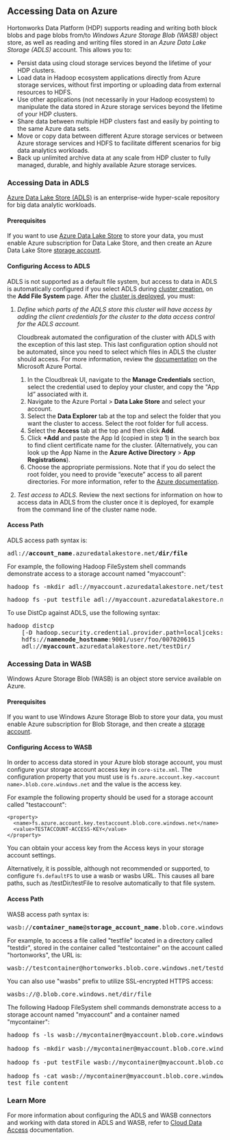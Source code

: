 ## Accessing Data on Azure 

Hortonworks Data Platform (HDP) supports reading and writing both block blobs and page blobs
from/to *Windows Azure Storage Blob (WASB)* object store, as well as reading and writing files stored in an
*Azure Data Lake Storage (ADLS)* account. This allows you to:

* Persist data using cloud storage services beyond the lifetime of your HDP clusters.  
* Load data in Hadoop ecosystem applications directly from Azure storage services, without first importing or uploading data from external resources to HDFS.  
* Use other applications (not necessarily in your Hadoop ecosystem) to manipulate the data stored in Azure storage services beyond the lifetime of your HDP clusters.  
* Share data between multiple HDP clusters fast and easily by pointing to the same Azure data sets. 
* Move or copy data between different Azure storage services or between Azure storage services and HDFS to facilitate different scenarios for big data analytics workloads.  
* Back up unlimited archive data at any scale from HDP cluster to fully managed, durable, and highly available Azure storage services.   


### Accessing Data in ADLS

[Azure Data Lake Store (ADLS)](https://azure.microsoft.com/en-in/services/data-lake-store/) is an enterprise-wide hyper-scale repository for big data analytic workloads.

#### Prerequisites

If you want to use [Azure Data Lake Store](https://azure.microsoft.com/en-in/services/data-lake-store/) to store your data, you must enable Azure subscription for Data Lake Store, and then create an Azure Data Lake Store [storage account](https://docs.microsoft.com/en-us/azure/data-lake-store/data-lake-store-get-started-portal).

#### Configuring Access to ADLS 

ADLS is not supported as a default file system, but access to data in ADLS is automatically configured if you select ADLS during [cluster creation](azure-create.md), on the **Add File System** page. After the [cluster is deployed](azure-create.md), you must:

1. *Define which parts of the ADLS store this cluster will have access by adding the client credentials for the cluster to the data access control for the ADLS account.* 

    Cloudbreak automated the configuration of the cluster with ADLS with the exception of this last step. This last configuration option should not be automated, since you need to select which files in ADLS the cluster should access. For more information, review the [documentation](https://docs.microsoft.com/en-us/azure/data-lake-store/data-lake-store-secure-data#filepermissions) on the Microsoft Azure Portal. 
    
    1. In the Cloudbreak UI, navigate to the **Manage Credentials** section, select the credential used to deploy your cluster, and copy the "App Id” associated with it.   
    2. Navigate to the Azure Portal > **Data Lake Store** and select your account.
    3. Select the **Data Explorer** tab at the top and select the folder that you want the cluster to access. Select the root folder for full access. 
    4. Select the **Access** tab at the top and then click **Add**.
    5. Click **+Add** and paste the App Id (copied in step 1) in the search box to find client certificate name for the cluster.  (Alternatively, you can look up the App Name in the **Azure Active Directory** > **App Registrations**).
    6. Choose the appropriate permissions. Note that if you do select the root folder, you need to provide “execute” access to all parent directories. For more information, refer to the [Azure documentation](https://docs.microsoft.com/en-us/azure/data-lake-store/data-lake-store-secure-data#filepermissions). 

2. *Test access to ADLS.* Review the next sections for information on how to access data in ADLS from the cluster once it is deployed, for example from the command line of the cluster name node.


#### Access Path

ADLS access path syntax is:

<pre>adl://<b>account_name</b>.azuredatalakestore.net/<b>dir/file</b></pre>

For example, the following Hadoop FileSystem shell commands demonstrate access to a storage account named "myaccount":

<pre>hadoop fs -mkdir adl://myaccount.azuredatalakestore.net/testdir</pre>

<pre>hadoop fs -put testfile adl://myaccount.azuredatalakestore.net/testdir/testfile</pre>

To use DistCp against ADLS, use the following syntax:
<pre>hadoop distcp
    [-D hadoop.security.credential.provider.path=localjceks://file/home/user/adls.jceks]
    hdfs://<b>namenode_hostname</b>:9001/user/foo/007020615
    adl://<b>myaccount</b>.azuredatalakestore.net/testDir/</pre>


### Accessing Data in WASB  

Windows Azure Storage Blob (WASB) is an object store service available on Azure.

#### Prerequisites

If you want to use Windows Azure Storage Blob to store your data, you must enable Azure subscription for Blob Storage, and then create a [storage account](https://docs.microsoft.com/en-us/azure/storage/storage-create-storage-account#create-a-storage-account).  

#### Configuring Access to WASB 

In order to access data stored in your Azure blob storage account, you must configure your storage account access key in `core-site.xml`. The configuration property that you must use is `fs.azure.account.key.<account name>.blob.core.windows.net` and the value is the access key. 

For example the following property should be used for a storage account called "testaccount": 

```
<property>
  <name>fs.azure.account.key.testaccount.blob.core.windows.net</name>
  <value>TESTACCOUNT-ACCESS-KEY</value>
</property>
```

You can obtain your access key from the Access keys in your storage account settings.

Alternatively, it is possible, although not recommended or supported, to configure `fs.defaultFS` to use a wasb or wasbs URL. This causes all bare paths, such as /testDir/testFile to resolve automatically to that file system.

#### Access Path

WASB access path syntax is:

<pre>wasb://<b>container_name</b>@<b>storage_account_name</b>.blob.core.windows.net/<b>dir/file</b></pre>

For example, to access a file called "testfile" located in a directory called "testdir", stored in the container called "testcontainer" on the account called "hortonworks", the URL is:

<pre>wasb://testcontainer@hortonworks.blob.core.windows.net/testdir/testfile</pre>

You can also use "wasbs" prefix to utilize SSL-encrypted HTTPS access:

<pre>wasbs://<container_name>@<storage_account_name>.blob.core.windows.net/dir/file</pre>

The following Hadoop FileSystem shell commands demonstrate access to a storage account named "myaccount" and a container named "mycontainer":

<pre>hadoop fs -ls wasb://mycontainer@myaccount.blob.core.windows.net/

hadoop fs -mkdir wasb://mycontainer@myaccount.blob.core.windows.net/testDir

hadoop fs -put testFile wasb://mycontainer@myaccount.blob.core.windows.net/testDir/testFile

hadoop fs -cat wasb://mycontainer@myaccount.blob.core.windows.net/testDir/testFile
test file content</pre>

### Learn More

For more information about configuring the ADLS and WASB connectors and working with data stored in ADLS and WASB, refer to [Cloud Data Access](https://docs.hortonworks.com/HDPDocuments/HDP2/HDP-2.6.1/bk_cloud-data-access/content/about.html) documentation.

